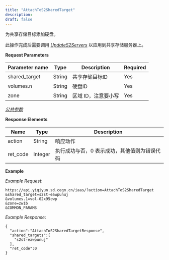 ```yaml
---
title: "AttachToS2SharedTarget"
description: 
draft: false
---
```




为共享存储目标添加硬盘。

此操作完成后需要调用 [_UpdateS2Servers_](../update_s2_servers/) 以应用到共享存储服务器上。

**Request Parameters**

| Parameter name | Type | Description | Required |
| --- | --- | --- | --- |
| shared_target | String | 共享存储目标ID | Yes |
| volumes.n | String | 硬盘ID | Yes |
| zone | String | 区域 ID，注意要小写 | Yes |

[_公共参数_](../../../parameters/)

**Response Elements**

| Name | Type | Description |
| --- | --- | --- |
| action | String | 响应动作 |
| ret_code | Integer | 执行成功与否，0 表示成功，其他值则为错误代码 |

**Example**

_Example Request_:

```
https://api.yiqiyun.sd.cegn.cn/iaas/?action=AttachToS2SharedTarget
&shared_target=s2st-eawpunuj
&volumes.1=vol-02x95cwp
&zone=zw1b
&COMMON_PARAMS
```

_Example Response_:

```
{
  "action":"AttachToS2SharedTargetResponse",
  "shared_targets":[
    "s2st-eawpunuj"
  ],
  "ret_code":0
}
```
